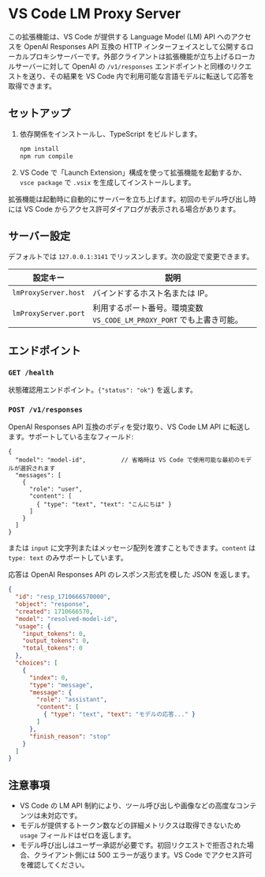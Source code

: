 # VS Code LM Proxy Server

この拡張機能は、VS Code が提供する Language Model (LM) API へのアクセスを OpenAI Responses API 互換の HTTP インターフェイスとして公開するローカルプロキシサーバーです。外部クライアントは拡張機能が立ち上げるローカルサーバーに対して OpenAI の `/v1/responses` エンドポイントと同様のリクエストを送り、その結果を VS Code 内で利用可能な言語モデルに転送して応答を取得できます。

## セットアップ

1. 依存関係をインストールし、TypeScript をビルドします。

   ```bash
   npm install
   npm run compile
   ```

2. VS Code で「Launch Extension」構成を使って拡張機能を起動するか、`vsce package` で `.vsix` を生成してインストールします。

拡張機能は起動時に自動的にサーバーを立ち上げます。初回のモデル呼び出し時には VS Code からアクセス許可ダイアログが表示される場合があります。

## サーバー設定

デフォルトでは `127.0.0.1:3141` でリッスンします。次の設定で変更できます。

| 設定キー | 説明 |
|----------|------|
| `lmProxyServer.host` | バインドするホスト名または IP。 |
| `lmProxyServer.port` | 利用するポート番号。環境変数 `VS_CODE_LM_PROXY_PORT` でも上書き可能。 |

## エンドポイント

### `GET /health`

状態確認用エンドポイント。`{"status": "ok"}` を返します。

### `POST /v1/responses`

OpenAI Responses API 互換のボディを受け取り、VS Code LM API に転送します。サポートしている主なフィールド:

```jsonc
{
  "model": "model-id",          // 省略時は VS Code で使用可能な最初のモデルが選択されます
  "messages": [
    {
      "role": "user",
      "content": [
        { "type": "text", "text": "こんにちは" }
      ]
    }
  ]
}
```

または `input` に文字列またはメッセージ配列を渡すこともできます。`content` は `type: text` のみサポートしています。

応答は OpenAI Responses API のレスポンス形式を模した JSON を返します。

```json
{
  "id": "resp_1710666570000",
  "object": "response",
  "created": 1710666570,
  "model": "resolved-model-id",
  "usage": {
    "input_tokens": 0,
    "output_tokens": 0,
    "total_tokens": 0
  },
  "choices": [
    {
      "index": 0,
      "type": "message",
      "message": {
        "role": "assistant",
        "content": [
          { "type": "text", "text": "モデルの応答..." }
        ]
      },
      "finish_reason": "stop"
    }
  ]
}
```

## 注意事項

- VS Code の LM API 制約により、ツール呼び出しや画像などの高度なコンテンツは未対応です。
- モデルが提供するトークン数などの詳細メトリクスは取得できないため `usage` フィールドはゼロを返します。
- モデル呼び出しはユーザー承認が必要です。初回リクエストで拒否された場合、クライアント側には 500 エラーが返ります。VS Code でアクセス許可を確認してください。


